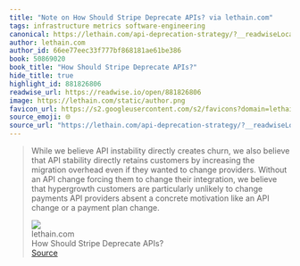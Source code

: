 ```yaml
---
title: "Note on How Should Stripe Deprecate APIs? via lethain.com"
tags: infrastructure metrics software-engineering
canonical: https://lethain.com/api-deprecation-strategy/?__readwiseLocation=
author: lethain.com
author_id: 66ee77eec33f777bf868181ae61be386
book: 50869020
book_title: "How Should Stripe Deprecate APIs?"
hide_title: true
highlight_id: 881826806
readwise_url: https://readwise.io/open/881826806
image: https://lethain.com/static/author.png
favicon_url: https://s2.googleusercontent.com/s2/favicons?domain=lethain.com
source_emoji: 🌐
source_url: "https://lethain.com/api-deprecation-strategy/?__readwiseLocation=#:~:text=While%20we%20believe,payment%20plan%20change."
---
```


> While we believe API instability directly creates churn, we also believe that API stability directly retains customers by increasing the migration overhead even if they wanted to change providers. Without an API change forcing them to change their integration, we believe that hypergrowth customers are particularly unlikely to change payments API providers absent a concrete motivation like an API change or a payment plan change.
> <div class="quoteback-footer"><div class="quoteback-avatar"><img class="mini-favicon" src="https://s2.googleusercontent.com/s2/favicons?domain=lethain.com"></div><div class="quoteback-metadata"><div class="metadata-inner"><span style="display:none">FROM:</span><div aria-label="lethain.com" class="quoteback-author"> lethain.com</div><div aria-label="How Should Stripe Deprecate APIs?" class="quoteback-title"> How Should Stripe Deprecate APIs?</div></div></div><div class="quoteback-backlink"><a target="_blank" aria-label="go to the full text of this quotation" rel="noopener" href="https://lethain.com/api-deprecation-strategy/?__readwiseLocation=#:~:text=While%20we%20believe,payment%20plan%20change." class="quoteback-arrow"> Source</a></div></div>